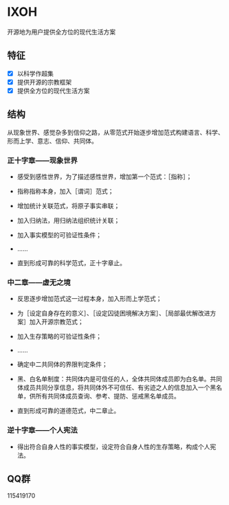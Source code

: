 # IXOH

开源地为用户提供全方位的现代生活方案

## 特征

- [x] 以科学作超集
- [x] 提供开源的宗教框架
- [x] 提供全方位的现代生活方案

## 结构

从现象世界、感觉杂多到信仰之路，从零范式开始逐步增加范式构建语言、科学、形而上学、意志、信仰、共同体。

### 正十字章——现象世界

* 感受到感性世界，为了描述感性世界，增加第一个范式：［指称］；

* 指称指称本身，加入［谓词］范式；

* 增加统计关联范式，将原子事实串联；

* 加入归纳法，用归纳法组织统计关联；

* 加入事实模型的可验证性条件；

* ……

* 直到形成可靠的科学范式，正十字章止。

### 中二章——虚无之境

* 反思逐步增加范式这一过程本身，加入形而上学范式；

* 为［设定自身存在的意义］、［设定囚徒困境解决方案］、［局部最优解改进方案］加入开源宗教范式；

* 加入生存策略的可验证性条件；

* ……

* 确定中二共同体的界限判定条件；

* 黑、白名单制度：共同体内是可信任的人，全体共同体成员即为白名单。共同体成员共同分享信息，将共同体外不可信任、有劣迹之人的信息加入一个黑名单，供所有共同体成员查询、参考、提防、惩戒黑名单成员。

* 直到形成可靠的道德范式，中二章止。

### 逆十字章——个人宪法

* 得出符合自身人性的事实模型，设定符合自身人性的生存策略，构成个人宪法。

## QQ群

115419170
